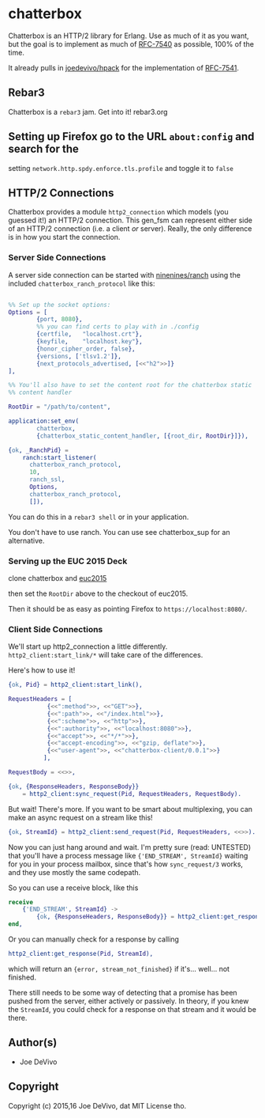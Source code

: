 # chatterbox #

Chatterbox is an HTTP/2 library for Erlang. Use as much of it as you
want, but the goal is to implement as much of
[RFC-7540](https://tools.ietf.org/html/rfc7540) as possible, 100% of
the time.

It already pulls in
[joedevivo/hpack](https://github.com/joedevivo/hpack) for the
implementation of [RFC-7541](https://tools.ietf.org/html/rfc7541).

## Rebar3

Chatterbox is a `rebar3` jam. Get into it! rebar3.org

## Setting up Firefox go to the URL `about:config` and search for the
setting `network.http.spdy.enforce.tls.profile` and toggle it to
`false`

## HTTP/2 Connections

Chatterbox provides a module `http2_connection` which models (you
guessed it!) an HTTP/2 connection. This gen_fsm can represent either
side of an HTTP/2 connection (i.e. a client *or* server). Really, the
only difference is in how you start the connection.

### Server Side Connections

A server side connection can be started with
[ninenines/ranch](https://github.com/ninenines/ranch) using the
included `chatterbox_ranch_protocol` like this:

```erlang

%% Set up the socket options:
Options = [
        {port, 8080},
        %% you can find certs to play with in ./config
        {certfile,   "localhost.crt"},
        {keyfile,    "localhost.key"},
        {honor_cipher_order, false},
        {versions, ['tlsv1.2']},
        {next_protocols_advertised, [<<"h2">>]}
],

%% You'll also have to set the content root for the chatterbox static
%% content handler

RootDir = "/path/to/content",

application:set_env(
        chatterbox,
        {chatterbox_static_content_handler, [{root_dir, RootDir}]}),

{ok, _RanchPid} =
    ranch:start_listener(
      chatterbox_ranch_protocol,
      10,
      ranch_ssl,
      Options,
      chatterbox_ranch_protocol,
      []),

```

You can do this in a `rebar3 shell` or in your application.

You don't have to use ranch. You can use see chatterbox_sup for an
alternative.


### Serving up the EUC 2015 Deck

clone chatterbox and [euc2015](https://github.com/joedevivo/euc2015)

then set the `RootDir` above to the checkout of euc2015.

Then it should be as easy as pointing Firefox to
`https://localhost:8080/`.


### Client Side Connections

We'll start up http2_connection a little
differently. `http2_client:start_link/*` will take care of the
differences.

Here's how to use it!

```erlang
{ok, Pid} = http2_client:start_link(),

RequestHeaders = [
           {<<":method">>, <<"GET">>},
           {<<":path">>, <<"/index.html">>},
           {<<":scheme">>, <<"http">>},
           {<<":authority">>, <<"localhost:8080">>},
           {<<"accept">>, <<"*/*">>},
           {<<"accept-encoding">>, <<"gzip, deflate">>},
           {<<"user-agent">>, <<"chatterbox-client/0.0.1">>}
          ],

RequestBody = <<>>,

{ok, {ResponseHeaders, ResponseBody}}
    = http2_client:sync_request(Pid, RequestHeaders, RequestBody).
```

But wait! There's more. If you want to be smart about multiplexing,
you can make an async request on a stream like this!

``` erlang
{ok, StreamId} = http2_client:send_request(Pid, RequestHeaders, <<>>).
```

Now you can just hang around and wait. I'm pretty sure (read:
UNTESTED) that you'll have a process message like `{'END_STREAM',
StreamId}` waiting for you in your process mailbox, since that's how
`sync_request/3` works, and they use mostly the same codepath.

So you can use a receive block, like this

```erlang
receive
    {'END_STREAM', StreamId} ->
        {ok, {ResponseHeaders, ResponseBody}} = http2_client:get_response(Pid, StreamId)
end,
```

Or you can manually check for a response by calling

```erlang
http2_client:get_response(Pid, StreamId),
```

which will return an `{error, stream_not_finished}` if
it's... well... not finished.

There still needs to be some way of detecting that a promise has been
pushed from the server, either actively or passively. In theory, if
you knew the `StreamId`, you could check for a response on that stream
and it would be there.


## Author(s) ##

* Joe DeVivo

## Copyright ##

Copyright (c) 2015,16 Joe DeVivo, dat MIT License tho.
